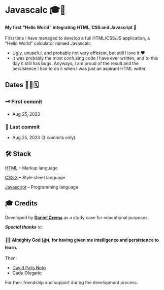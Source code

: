 # Javascalc 🎓🚀
#### My first "Hello World" integrating HTML, CSS and Javascript 🎉

First time I have managed to develop a full HTML/CSS/JS application, a "Hello World" calculator named Javascalc.
- Ugly, unuseful, and probably not very efficient, but still I love it ❤️
- It was probably the most confusing code I have ever written, and to this day it still has bugs. Anyways, I am proud of the result and the persistence I had to do it when I was just an aspirant HTML writer.

## Dates 👨‍💻🗓️
### 🗝️ First commit
- Aug 25, 2023
### 🔐 Last commit
- Aug 25, 2023 (3 commits only)

## 🛠️ Stack
[HTML](https://html.spec.whatwg.org/multipage/) – Markup language

[CSS 3](https://www.python.org) – Style sheet language

[Javascript](https://ecma-international.org/publications-and-standards/standards/ecma-262/) – Programming language

## 🎓 Credits
Developed by [**Daniel Crema**](https://github.com/DanielCrema) as a study case for educational purposes.

***Special thanks*** to:
#### 🕋🤲 **Almighty God** (ﷻ), for having given me intelligence and persistence to learn.

Then:
- [David Palis Neto](https://github.com/dpalisn)
- [Cadu Olegario](https://github.com/CaduOlegario)

For their friendship and support during the development process.